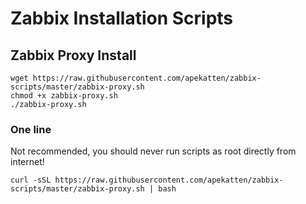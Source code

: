 # Zabbix Installation Scripts

## Zabbix Proxy Install
```
wget https://raw.githubusercontent.com/apekatten/zabbix-scripts/master/zabbix-proxy.sh
chmod +x zabbix-proxy.sh
./zabbix-proxy.sh
```
### One line
Not recommended, you should never run scripts as root directly from internet!
```
curl -sSL https://raw.githubusercontent.com/apekatten/zabbix-scripts/master/zabbix-proxy.sh | bash
```
